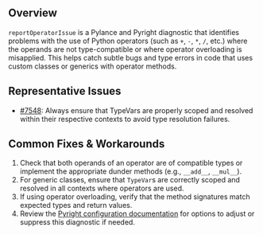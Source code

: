 ## Overview

`reportOperatorIssue` is a Pylance and Pyright diagnostic that identifies problems with the use of Python operators (such as `+`, `-`, `*`, `/`, etc.) where the operands are not type-compatible or where operator overloading is misapplied. This helps catch subtle bugs and type errors in code that uses custom classes or generics with operator methods.

## Representative Issues

-   [#7548](https://github.com/microsoft/pyright/issues/7548): Always ensure that TypeVars are properly scoped and resolved within their respective contexts to avoid type resolution failures.

## Common Fixes & Workarounds

1. Check that both operands of an operator are of compatible types or implement the appropriate dunder methods (e.g., `__add__`, `__mul__`).
2. For generic classes, ensure that `TypeVar`s are correctly scoped and resolved in all contexts where operators are used.
3. If using operator overloading, verify that the method signatures match expected types and return values.
4. Review the [Pyright configuration documentation](https://github.com/microsoft/pyright/blob/main/docs/configuration.md#reportOperatorIssue) for options to adjust or suppress this diagnostic if needed.
